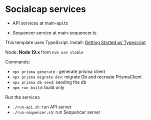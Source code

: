 # Socialcap services

- API services at main-api.ts

- Sequencer service at main-sequencer.ts

This template uses TypeScript. Install: [Getting Started w/ Typescript](https://www.fastify.io/docs/latest/Reference/TypeScript/)

Node: **Node 19.x** from `nvm use stable`

Commands:

- `npx prisma generate` : generate prisma client
- `npx prisma migrate dev`: migrate Db and recreate PrismaClient
- `npx prisma db seed`: seeding the db
- `npm run build`: build only

Run the services

- `./run-api.sh`: run API server
- `./run-sequencer.sh`: run Sequencer server
